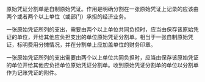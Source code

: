 原始凭证分割单是自制原始凭证。作用是明确分割在一张原始凭证上记录的应该由两个或者两个以上单位（或部门）承担的经济业务。

一张原始凭证所列的支出，需要由两个以上单位共同负担时，应当由保存该原始凭证的单位，开给其他应负担支出的单位原始凭证分割单。相当于一张自制原始凭证，标明费用分摊情况，并在分割单上应加盖单位的财务印章。

一张原始凭证所列的支出需要由两个以上单位共同负担时，应当由保存该原始凭证的单位开给其他应负担单位原始凭证分割单。收到原始凭证分割单的单位以分割单作为记账凭证的附件。

